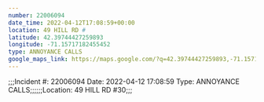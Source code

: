 ```yaml
---
number: 22006094
date_time: 2022-04-12T17:08:59+00:00
location: 49 HILL RD #
latitude: 42.39744427259893
longitude: -71.15717182455452
type: ANNOYANCE CALLS
google_maps_link: https://maps.google.com/?q=42.39744427259893,-71.15717182455452
---
```


;;;Incident #: 22006094   Date: 2022-04-12 17:08:59    Type: ANNOYANCE CALLS;;;;;;Location: 49 HILL RD #30;;;
